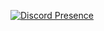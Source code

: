 
[![Discord Presence](https://lanyard-profile-readme.vercel.app/api/228915240786460672)](https://discord.com/users/228915240786460672)
